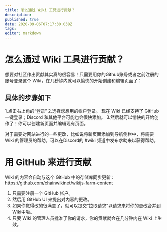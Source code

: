 ```yaml
---
title: 怎么通过 Wiki 工具进行贡献？
description: 
published: true
date: 2020-09-06T07:17:30.038Z
tags: 
editor: markdown
---
```


# 怎么通过 Wiki 工具进行贡献？

想要对社区作出贡献其实真的很容易！只需要用你的Github账号或者之前注册的账号登录这个 Wiki，在几秒钟内就可以愉快的开始创建和编辑页面了：

## 具体的步骤如下

1.点击右上角的“登录”
2.选择您想用的帐户登录。 现在 Wiki 已经支持了 GitHub 一键登录；Discord 和其他平台可能也会很快添加。
3.然后就可以愉快的开始创作了！你可以创建新页面并编辑现有页面。

对于需要对网站进行的一些更改，比如说将新页面添加到导航侧栏中，将需要 Wiki 的管理员的帮助。可以在Discord的 #wiki 频道中发布求助来以获得帮助。


# 用 GitHub 来进行贡献

Wiki 的内容会自动与这个 GitHub 中的存储库同步更新：https://github.com/chainwikinet/wikijs-farm-content

1. 只需要注册一个 GitHub 帐户。
2. 然后用 GitHub UI 来提出对内容的更改。
3. 如果你觉得改的很满意了，就可以提交“拉取请求”以请求来将你的更改合并到Wiki中啦。
4. 只要 Wiki 的管理人员批准了你的请求，你的贡献就会在几分钟内在 Wiki 上生效。